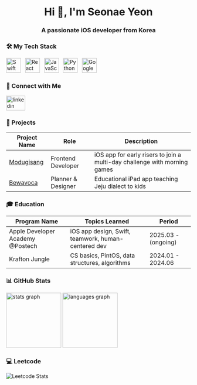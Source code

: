 <h1 align="center">Hi 👋, I'm Seonae Yeon</h1>
<h3 align="center">A passionate iOS developer from Korea</h3>

### 🛠️ My Tech Stack

<img src="https://cdn.jsdelivr.net/gh/devicons/devicon/icons/swift/swift-original.svg" width="40" alt="Swift" /> &nbsp;
<img src="https://cdn.jsdelivr.net/gh/devicons/devicon/icons/react/react-original.svg" width="40" alt="React" /> &nbsp;
<img src="https://cdn.jsdelivr.net/gh/devicons/devicon/icons/javascript/javascript-original.svg" width="40" alt="JavaScript" /> &nbsp;
<img src="https://cdn.jsdelivr.net/gh/devicons/devicon/icons/python/python-original.svg" width="40" alt="Python" /> &nbsp;
<img src="https://cdn.jsdelivr.net/gh/devicons/devicon/icons/googlecloud/googlecloud-original.svg" width="40" alt="Google Cloud" />

### 🤝 Connect with Me

<p align="left">
  <a href="https://linkedin.com/in/seonae-yeon" target="_blank">
    <img src="https://raw.githubusercontent.com/maurodesouza/profile-readme-generator/master/src/assets/icons/social/linkedin/default.svg" width="52" height="40" alt="linkedin logo"  />
  </a>
</p>

### 💼 Projects

| Project Name                                             | Role               | Description                                                               |
| -------------------------------------------------------- | ------------------ | ------------------------------------------------------------------------- |
| [Modugisang](https://github.com/TeamMoHead/ModuGisang)   | Frontend Developer | iOS app for early risers to join a multi-day challenge with morning games |
| [Bewavoca](https://github.com/DigiLabChallengeHackathon) | Planner & Designer | Educational iPad app teaching Jeju dialect to kids                        |

### 🎓 Education

| Program Name                     | Topics Learned                                      | Period              |
| -------------------------------- | --------------------------------------------------- | ------------------- |
| Apple Developer Academy @Postech | iOS app design, Swift, teamwork, human-centered dev | 2025.03 - (ongoing) |
| Krafton Jungle                   | CS basics, PintOS, data structures, algorithms      | 2024.01 - 2024.06   |

### 📊 GitHub Stats

<div align="left">
  <img src="https://github-readme-stats.vercel.app/api?username=ifindary&show_icons=true&locale=en" height="150" alt="stats graph"  />
  <img src="https://github-readme-stats.vercel.app/api/top-langs?username=ifindary&show_icons=true&locale=en&layout=compact" height="150" alt="languages graph"  />
</div>

### 💻 Leetcode

![Leetcode Stats](https://leetcard.jacoblin.cool/ifindary)

<!--
![Leetcode Stats](https://leetcode.card.workers.dev/?username=ifindary)
-->

<!--
**ifindary/ifindary** is a ✨ _special_ ✨ repository because its `README.md` (this file) appears on your GitHub profile.

Here are some ideas to get you started:

- 🔭 I’m currently working on ...
- 🌱 I’m currently learning ...
- 👯 I’m looking to collaborate on ...
- 🤔 I’m looking for help with ...
- 💬 Ask me about ...
- 📫 How to reach me: ...
- 😄 Pronouns: ...
- ⚡ Fun fact: ...
-->

